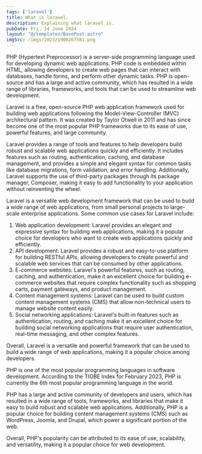 ```yaml
---
tags: ['laravel']
title: What is laravel.
description: Explaining what laravel is.
pubDate: Fri, 14 June 2024
layout: "@/templates/BasePost.astro"
imgSrc: /imgs/2023/1900267581.png
---
```

PHP (Hypertext Preprocessor) is a server-side programming language used for developing dynamic web applications. PHP code is embedded within HTML, allowing developers to create web pages that can interact with databases, handle forms, and perform other dynamic tasks. PHP is open-source and has a large and active community, which has resulted in a wide range of libraries, frameworks, and tools that can be used to streamline web development.


Laravel is a free, open-source PHP web application framework used for building web applications following the Model-View-Controller (MVC) architectural pattern. It was created by Taylor Otwell in 2011 and has since become one of the most popular PHP frameworks due to its ease of use, powerful features, and large community.

Laravel provides a range of tools and features to help developers build robust and scalable web applications quickly and efficiently. It includes features such as routing, authentication, caching, and database management, and provides a simple and elegant syntax for common tasks like database migrations, form validation, and error handling. Additionally, Laravel supports the use of third-party packages through its package manager, Composer, making it easy to add functionality to your application without reinventing the wheel.


Laravel is a versatile web development framework that can be used to build a wide range of web applications, from small personal projects to large-scale enterprise applications. Some common use cases for Laravel include:

1. Web application development: Laravel provides an elegant and expressive syntax for building web applications, making it a popular choice for developers who want to create web applications quickly and efficiently.
2. API development: Laravel provides a robust and easy-to-use platform for building RESTful APIs, allowing developers to create powerful and scalable web services that can be consumed by other applications.
3. E-commerce websites: Laravel's powerful features, such as routing, caching, and authentication, make it an excellent choice for building e-commerce websites that require complex functionality such as shopping carts, payment gateways, and product management.
4. Content management systems: Laravel can be used to build custom content management systems (CMS) that allow non-technical users to manage website content easily.
5. Social networking applications: Laravel's built-in features such as authentication, routing, and caching make it an excellent choice for building social networking applications that require user authentication, real-time messaging, and other complex features.

Overall, Laravel is a versatile and powerful framework that can be used to build a wide range of web applications, making it a popular choice among developers.


PHP is one of the most popular programming languages in software development. According to the TIOBE Index for February 2023, PHP is currently the 6th most popular programming language in the world.

PHP has a large and active community of developers and users, which has resulted in a wide range of tools, frameworks, and libraries that make it easy to build robust and scalable web applications. Additionally, PHP is a popular choice for building content management systems (CMS) such as WordPress, Joomla, and Drupal, which power a significant portion of the web.

Overall, PHP's popularity can be attributed to its ease of use, scalability, and versatility, making it a popular choice for web development.


